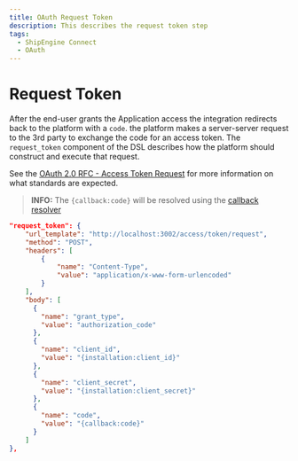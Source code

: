```yaml
---
title: OAuth Request Token
description: This describes the request token step
tags:
  - ShipEngine Connect
  - OAuth
---
```


# Request Token

After the end-user grants the Application access the integration redirects back
to the platform with a `code`. the platform makes a server-server request to the 3rd
party to exchange the code for an access token.
The `request_token` component of the DSL describes how the platform should
construct and execute that request.

See the [OAuth 2.0 RFC - Access Token Request](https://tools.ietf.org/html/rfc6749#section-4.1.3)
for more information on what standards are expected.

> **INFO:** The `{callback:code}` will be resolved using the [callback resolver](../templating/callback.md)

```json
"request_token": {
    "url_template": "http://localhost:3002/access/token/request",    
    "method": "POST",
    "headers": [
        {
            "name": "Content-Type",
            "value": "application/x-www-form-urlencoded"
        }
    ],
    "body": [
      {
        "name": "grant_type",
        "value": "authorization_code"
      },
      {
        "name": "client_id",
        "value": "{installation:client_id}"
      },
      {
        "name": "client_secret",
        "value": "{installation:client_secret}"
      },
      {
        "name": "code",
        "value": "{callback:code}"
      }
    ]
},
```
